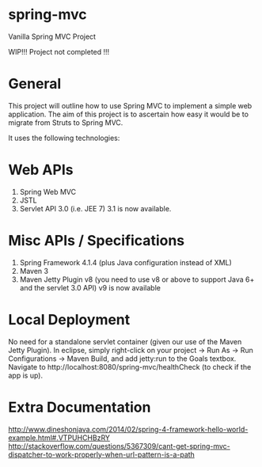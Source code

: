 # spring-mvc
Vanilla Spring MVC Project

WIP!!!
Project not completed !!!

General
=======
This project will outline how to use Spring MVC to implement a simple web application.
The aim of this project is to ascertain how easy it would be to migrate from Struts to Spring MVC.

It uses the following technologies:

Web APIs
=========
1) Spring Web MVC
2) JSTL
3) Servlet API 3.0 (i.e. JEE 7)
   3.1 is now available.

Misc APIs / Specifications
==========================
1) Spring Framework 4.1.4 (plus Java configuration instead of XML)
4) Maven 3
5) Maven Jetty Plugin v8 (you need to use v8 or above to support Java 6+ and the servlet 3.0 API)
   v9 is now available
   
Local Deployment
================
No need for a standalone servlet container (given our use of the Maven Jetty Plugin).
In eclipse, simply right-click on your project -> Run As -> Run Configurations -> Maven Build, and add jetty:run to the Goals textbox.
Navigate to http://localhost:8080/spring-mvc/healthCheck (to check if the app is up).

Extra Documentation
===================
http://www.dineshonjava.com/2014/02/spring-4-framework-hello-world-example.html#.VTPUHCHBzRY
http://stackoverflow.com/questions/5367309/cant-get-spring-mvc-dispatcher-to-work-properly-when-url-pattern-is-a-path
